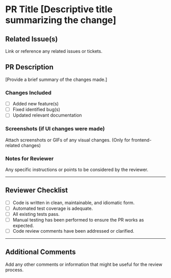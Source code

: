 # PR Title [Descriptive title summarizing the change]

## Related Issue(s)
Link or reference any related issues or tickets.

## PR Description
[Provide a brief summary of the changes made.]

### Changes Included
- [ ] Added new feature(s)
- [ ] Fixed identified bug(s)
- [ ] Updated relevant documentation

### Screenshots (if UI changes were made)
Attach screenshots or GIFs of any visual changes. (Only for frontend-related changes)

### Notes for Reviewer
Any specific instructions or points to be considered by the reviewer.

---

## Reviewer Checklist
- [ ] Code is written in clean, maintainable, and idiomatic form.
- [ ] Automated test coverage is adequate.
- [ ] All existing tests pass.
- [ ] Manual testing has been performed to ensure the PR works as expected.
- [ ] Code review comments have been addressed or clarified.

---
## Additional Comments
Add any other comments or information that might be useful for the review process.
